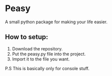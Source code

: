 # Peasy
A small python package for making your life easier.


## How to setup:
1. Download the repository.
2. Put the peasy.py file into the project.
3. Import it to the file you want.

P.S This is basically only for console stuff.
